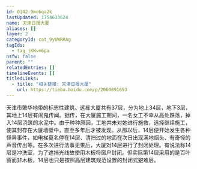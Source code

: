 ```yaml
---
id: 0142-9mo6qa2k
lastUpdated: 1754633624
name: 天津日报大厦
aliases: []
layer: 2
categoryId: cat_9yUWRRAg
tagIds:
  - tag_jKWvm6pa
nsfw: false
parent: ""
relatedEntries: []
timelineEvents: []
titledLinks:
  - title: "相关链接: 天津日报大厦"
    url: https://tieba.baidu.com/p/2060891693
---
```


天津市繁华地带的标志性建筑。这栋大厦共有37层，分为地上34层，地下3层，其地上14层有闹鬼传闻。据传，在大厦施工期间，一名女工不幸从高处跌落，掉入14层浇筑的水泥中。由于种种原因，工地并未对她进行施救，选择继续施工，使其封存在大厦墙壁中，直至多年后才被发现。从那以后，14层便开始发生各种怪异事件，如电梯莫名停在14层、清扫过的地面在次日出现满地烟头、有奇怪的声音传出等。在多次进行法事无果后，大厦对14层进行了封闭处理。有说法称14层是冲洗室，为了遮挡光线故使用木板将窗户封闭。但实际第14层采用的是百叶窗而非木板，14层也只是按照高层建筑规范设置的封闭式避难层。